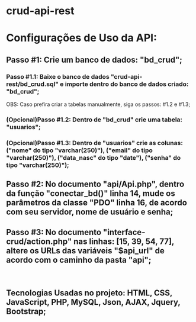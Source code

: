 # crud-api-rest
<h1>Configurações de Uso da API:</h1>
<h2>Passo #1: Crie um banco de dados: "bd_crud";</h2>
<h3>Passo #1.1: Baixe o banco de dados "crud-api-rest/bd_crud.sql" e importe dentro do banco de dados criado: "bd_crud";</h3>
<p>OBS: Caso prefira criar a tabelas manualmente, siga os passos: #1.2 e #1.3;</p>
<h3>(Opcional)Passo #1.2: Dentro de "bd_crud" crie uma tabela: "usuarios";</h3>
<h3>(Opcional)Passo #1.3: Dentro de "usuarios" crie as colunas: ("nome" do tipo "varchar(250)"), ("email" do tipo "varchar(250)"), ("data_nasc" do tipo "date"), ("senha" do tipo "varchar(250)");</h3>
<h2>Passo #2: No documento "api/Api.php", dentro da função "conectar_bd()" linha 14, mude os parâmetros da classe "PDO" linha 16, de acordo com seu servidor, nome de usuário e senha;</h2>
<h2>Passo #3: No documento "interface-crud/action.php" nas linhas: [15, 39, 54, 77], altere os URLs das variáveis "$api_url" de acordo com o caminho da pasta "api";</h2>
<br>
<h2>Tecnologias Usadas no projeto: HTML, CSS, JavaScript, PHP, MySQL, Json, AJAX, Jquery, Bootstrap;</h2>


